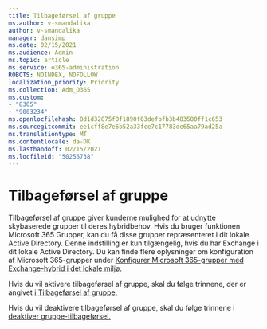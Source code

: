 ```yaml
---
title: Tilbageførsel af gruppe
ms.author: v-smandalika
author: v-smandalika
manager: dansimp
ms.date: 02/15/2021
ms.audience: Admin
ms.topic: article
ms.service: o365-administration
ROBOTS: NOINDEX, NOFOLLOW
localization_priority: Priority
ms.collection: Adm_O365
ms.custom:
- "8305"
- "9003234"
ms.openlocfilehash: 8d1d32875f0f1890f03defbfb3b483500ff1c653
ms.sourcegitcommit: ee1cff8e7e6b52a33fce7c17783de65aa79ad25a
ms.translationtype: MT
ms.contentlocale: da-DK
ms.lasthandoff: 02/15/2021
ms.locfileid: "50256738"
---
```

# <a name="group-writeback"></a>Tilbageførsel af gruppe

Tilbageførsel af gruppe giver kunderne mulighed for at udnytte skybaserede grupper til deres hybridbehov. Hvis du bruger funktionen Microsoft 365 Grupper, kan du få disse grupper repræsenteret i dit lokale Active Directory. Denne indstilling er kun tilgængelig, hvis du har Exchange i dit lokale Active Directory. Du kan finde flere oplysninger om konfiguration af Microsoft 365-grupper under [Konfigurer Microsoft 365-grupper med Exchange-hybrid i det lokale miljø.](https://docs.microsoft.com/exchange/hybrid-deployment/set-up-microsoft-365-groups#enable-group-writeback-in-azure-ad-connect)

Hvis du vil aktivere tilbageførsel af gruppe, skal du følge trinnene, der er angivet [i Tilbageførsel af gruppe.](https://docs.microsoft.com/azure/active-directory/hybrid/how-to-connect-group-writeback#enable-group-writeback) 

Hvis du vil deaktivere tilbageførsel af gruppe, skal du følge trinnene i [deaktiver gruppe-tilbageførsel.](https://docs.microsoft.com/azure/active-directory/hybrid/how-to-connect-group-writeback#disabling-group-writeback)